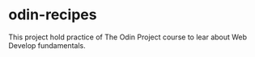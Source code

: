 # odin-recipes
This project hold practice of The Odin Project course to lear about Web Develop fundamentals.